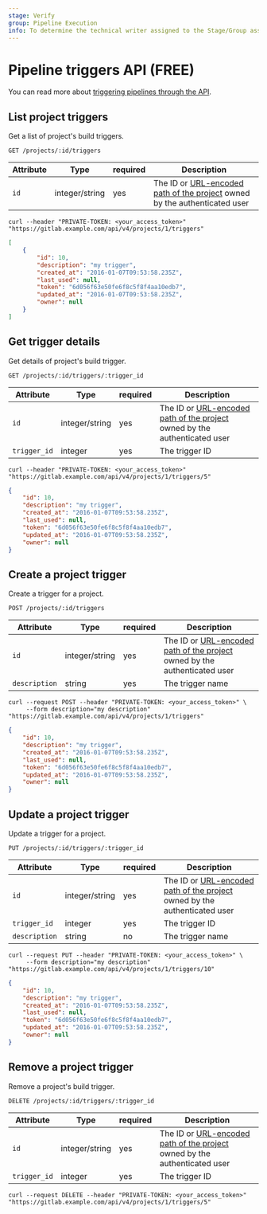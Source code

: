 ```yaml
---
stage: Verify
group: Pipeline Execution
info: To determine the technical writer assigned to the Stage/Group associated with this page, see https://about.gitlab.com/handbook/engineering/ux/technical-writing/#assignments
---
```


# Pipeline triggers API **(FREE)**

You can read more about [triggering pipelines through the API](../ci/triggers/index.md).

## List project triggers

Get a list of project's build triggers.

```plaintext
GET /projects/:id/triggers
```

| Attribute | Type    | required | Description         |
|-----------|---------|----------|---------------------|
| `id`      | integer/string | yes      | The ID or [URL-encoded path of the project](README.md#namespaced-path-encoding) owned by the authenticated user |

```shell
curl --header "PRIVATE-TOKEN: <your_access_token>" "https://gitlab.example.com/api/v4/projects/1/triggers"
```

```json
[
    {
        "id": 10,
        "description": "my trigger",
        "created_at": "2016-01-07T09:53:58.235Z",
        "last_used": null,
        "token": "6d056f63e50fe6f8c5f8f4aa10edb7",
        "updated_at": "2016-01-07T09:53:58.235Z",
        "owner": null
    }
]
```

## Get trigger details

Get details of project's build trigger.

```plaintext
GET /projects/:id/triggers/:trigger_id
```

| Attribute    | Type    | required | Description              |
|--------------|---------|----------|--------------------------|
| `id`         | integer/string | yes      | The ID or [URL-encoded path of the project](README.md#namespaced-path-encoding) owned by the authenticated user      |
| `trigger_id` | integer | yes      | The trigger ID           |

```shell
curl --header "PRIVATE-TOKEN: <your_access_token>" "https://gitlab.example.com/api/v4/projects/1/triggers/5"
```

```json
{
    "id": 10,
    "description": "my trigger",
    "created_at": "2016-01-07T09:53:58.235Z",
    "last_used": null,
    "token": "6d056f63e50fe6f8c5f8f4aa10edb7",
    "updated_at": "2016-01-07T09:53:58.235Z",
    "owner": null
}
```

## Create a project trigger

Create a trigger for a project.

```plaintext
POST /projects/:id/triggers
```

| Attribute     | Type    | required | Description              |
|---------------|---------|----------|--------------------------|
| `id`          | integer/string | yes      | The ID or [URL-encoded path of the project](README.md#namespaced-path-encoding) owned by the authenticated user      |
| `description` | string  | yes      | The trigger name         |

```shell
curl --request POST --header "PRIVATE-TOKEN: <your_access_token>" \
     --form description="my description" "https://gitlab.example.com/api/v4/projects/1/triggers"
```

```json
{
    "id": 10,
    "description": "my trigger",
    "created_at": "2016-01-07T09:53:58.235Z",
    "last_used": null,
    "token": "6d056f63e50fe6f8c5f8f4aa10edb7",
    "updated_at": "2016-01-07T09:53:58.235Z",
    "owner": null
}
```

## Update a project trigger

Update a trigger for a project.

```plaintext
PUT /projects/:id/triggers/:trigger_id
```

| Attribute     | Type    | required | Description              |
|---------------|---------|----------|--------------------------|
| `id`          | integer/string | yes      | The ID or [URL-encoded path of the project](README.md#namespaced-path-encoding) owned by the authenticated user      |
| `trigger_id`  | integer | yes      | The trigger ID           |
| `description` | string  | no       | The trigger name         |

```shell
curl --request PUT --header "PRIVATE-TOKEN: <your_access_token>" \
     --form description="my description" "https://gitlab.example.com/api/v4/projects/1/triggers/10"
```

```json
{
    "id": 10,
    "description": "my trigger",
    "created_at": "2016-01-07T09:53:58.235Z",
    "last_used": null,
    "token": "6d056f63e50fe6f8c5f8f4aa10edb7",
    "updated_at": "2016-01-07T09:53:58.235Z",
    "owner": null
}
```

## Remove a project trigger

Remove a project's build trigger.

```plaintext
DELETE /projects/:id/triggers/:trigger_id
```

| Attribute      | Type    | required | Description              |
|----------------|---------|----------|--------------------------|
| `id`           | integer/string | yes      | The ID or [URL-encoded path of the project](README.md#namespaced-path-encoding) owned by the authenticated user      |
| `trigger_id`   | integer | yes      | The trigger ID           |

```shell
curl --request DELETE --header "PRIVATE-TOKEN: <your_access_token>" "https://gitlab.example.com/api/v4/projects/1/triggers/5"
```
